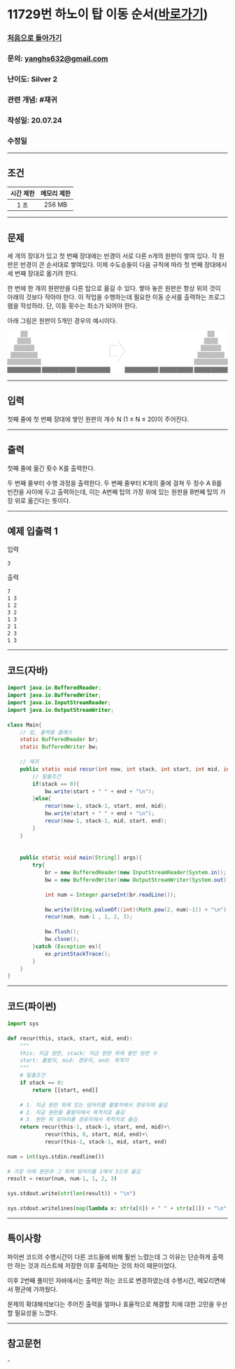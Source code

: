 # 11729번 하노이 탑 이동 순서([바로가기](https://www.acmicpc.net/problem/11729))

### [처음으로 돌아가기](../README.md)
### 문의: yanghs632@gmail.com
### 난이도: Silver 2
### 관련 개념: #재귀
### 작성일: 20.07.24
### 수정일

---
## 조건
시간 제한|메모리 제한|
:---:|:---:
1 초|256 MB

---
## 문제
세 개의 장대가 있고 첫 번째 장대에는 반경이 서로 다른 n개의 원판이 쌓여 있다. 각 원판은 반경이 큰 순서대로 쌓여있다. 이제 수도승들이 다음 규칙에 따라 첫 번째 장대에서 세 번째 장대로 옮기려 한다.

한 번에 한 개의 원판만을 다른 탑으로 옮길 수 있다.
쌓아 놓은 원판은 항상 위의 것이 아래의 것보다 작아야 한다.
이 작업을 수행하는데 필요한 이동 순서를 출력하는 프로그램을 작성하라. 단, 이동 횟수는 최소가 되어야 한다.

아래 그림은 원판이 5개인 경우의 예시이다.

![하노이탑](./11729%20example.png "예시그림")

---
## 입력
첫째 줄에 첫 번째 장대에 쌓인 원판의 개수 N (1 ≤ N ≤ 20)이 주어진다.

---
## 출력
첫째 줄에 옮긴 횟수 K를 출력한다.

두 번째 줄부터 수행 과정을 출력한다. 두 번째 줄부터 K개의 줄에 걸쳐 두 정수 A B를 빈칸을 사이에 두고 출력하는데, 이는 A번째 탑의 가장 위에 있는 원판을 B번째 탑의 가장 위로 옮긴다는 뜻이다.

---
## 예제 입출력 1
입력
```
3
```

출력
```
7
1 3
1 2
3 2
1 3
2 1
2 3
1 3
```

---
## 코드(자바)
```java
import java.io.BufferedReader;
import java.io.BufferedWriter;
import java.io.InputStreamReader;
import java.io.OutputStreamWriter;

class Main{
    // 입, 출력용 클래스
    static BufferedReader br;
    static BufferedWriter bw;

    // 재귀
    public static void recur(int now, int stack, int start, int mid, int end) throws Exception {
        // 탈출조건
        if(stack == 0){
            bw.write(start + " " + end + "\n");
        }else{
            recur(now-1, stack-1, start, end, mid);
            bw.write(start + " " + end + "\n");
            recur(now-1, stack-1, mid, start, end);
        }
    }


    public static void main(String[] args){
        try{
            br = new BufferedReader(new InputStreamReader(System.in));
            bw = new BufferedWriter(new OutputStreamWriter(System.out));

            int num = Integer.parseInt(br.readLine());

            bw.write(String.valueOf((int)(Math.pow(2, num)-1)) + "\n");
            recur(num, num-1 , 1, 2, 3);

            bw.flush();
            bw.close();
        }catch (Exception ex){
            ex.printStackTrace();
        }
    }
}
```

---
## 코드(파이썬)
```python
import sys

def recur(this, stack, start, mid, end):
    """
    this: 지금 원판, stack: 지금 원판 위에 쌓인 원판 수
    start: 출발지, mid: 경유지, end: 목적지
    """
    # 탈출조건
    if stack == 0:
        return [[start, end]]
    
    # 1. 지금 원판 위에 있는 덩어리를 출발지에서 경유지에 옮김
    # 2. 지금 원판을 출발지에서 목적지로 옮김
    # 3. 원판 위 덩어리를 경유지에서 목적지로 옮김
    return recur(this-1, stack-1, start, end, mid)+\
            recur(this, 0, start, mid, end)+\
            recur(this-1, stack-1, mid, start, end)

num = int(sys.stdin.readline())

# 가장 아래 원판과 그 위의 덩어리를 1에서 3으로 옮김
result = recur(num, num-1, 1, 2, 3)

sys.stdout.write(str(len(result)) + "\n")

sys.stdout.writelines(map(lambda x: str(x[0]) + " " + str(x[1]) + "\n", result))
```

---
## 특이사항
파이썬 코드의 수행시간이 다른 코드들에 비해 훨씬 느렸는데 그 이유는 단순하게 출력만 하는 것과 리스트에 저장한 이후 출력하는 것의 차이 때문이었다.

이후 2번째 풀이인 자바에서는 출력만 하는 코드로 변경하였는데 수행시간, 메모리면에서 평균에 가까웠다.

문제의 확대해석보다는 주어진 출력을 얼마나 효율적으로 해결할 지에 대한 고민을 우선할 필요성을 느꼈다.

---
## 참고문헌
\-